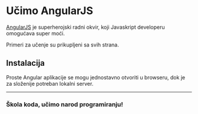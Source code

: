 # Učimo AngularJS

[AngularJS](https://angularjs.org/) je superherojski radni okvir, koji Javaskript developeru omogućava super moći.

Primeri za učenje su prikupljeni sa svih strana.

## Instalacija

Proste Angular aplikacije se mogu jednostavno otvoriti u browseru, dok je za složenije potreban lokalni server.

---
### Škola koda, učimo narod programiranju!
